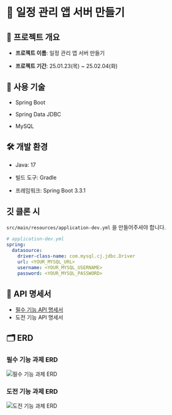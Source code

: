 # 📅 일정 관리 앱 서버 만들기

## 📝 프로젝트 개요

- **프로젝트 이름**: 일정 관리 앱 서버 만들기

- **프로젝트 기간**: 25.01.23(목) ~ 25.02.04(화)

## 🚀 사용 기술

- Spring Boot

- Spring Data JDBC

- MySQL

## 🛠 개발 환경

- Java: 17

- 빌드 도구: Gradle

- 프레임워크: Spring Boot 3.3.1

##  깃 클론 시

`src/main/resources/application-dev.yml` 을 만들어주셔야 합니다.

```yml
# application-dev.yml
spring:
  datasource:
    driver-class-name: com.mysql.cj.jdbc.Driver
    url: <YOUR_MYSQL_URL>
    username: <YOUR_MYSQL_USERNAME>
    password: <YOUR_MYSQL_PASSWORD>
```

## 📖 API 명세서

 - [필수 기능 API 명세서](https://drive.google.com/drive/folders/1hkmoEdLZTY6hXAzFUYwrrq7-23iBRK5j?usp=drive_link)
 - 도전 기능 API 명세서

## 🗂 ERD

### 필수 기능 과제 ERD

![필수 기능 과제 ERD](https://github.com/user-attachments/assets/79d23272-d677-4648-86a0-14b0caa7eb28)

### 도전 기능 과제 ERD

![도전 기능 과제 ERD](https://github.com/user-attachments/assets/15129de7-e4e8-4bee-a73e-8d4f731fb923)
